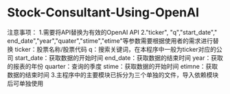 # Stock-Consultant-Using-OpenAI
注意事项：
1.需要将API替换为有效的OpenAI API
2."ticker", "q","start_date"," end_date","year","quater","stime","etime"等参数需要根据使用者的需求进行替换
  ticker：股票名称/股票代码
  q：搜索关键词，在本程序中一般为ticker对应的公司
  start_date：获取数据的开始时间
  end_date：获取数据的结束时间
  year：获取的报表的年份
  quarter：查询的季度
  stime：获取数据的开始时间
  etimne：获取数据的结束时间
3.主程序中的主要模块已拆分为三个单独的文件，导入依赖模块后可单独使用
